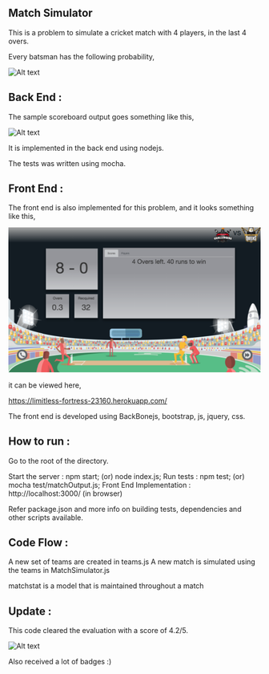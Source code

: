 Match Simulator
---------------

This is a problem to simulate a cricket match with 4 players, in the last 4 overs.

Every batsman has the following probability,

![Alt text](https://github.com/DivyaGupta261/Cricket-Score-Board-Simulation/blob/master/screenshots/ProbabilityOfPlayers.jpg)

Back End :
---------

The sample scoreboard output goes something like this,

![Alt text](https://github.com/DivyaGupta261/Cricket-Score-Board-Simulation/blob/master/screenshots/SampleOutput.jpg)

It is implemented in the back end using nodejs.

The tests was written using mocha.

Front End :
-----------

The front end is also implemented for this problem, and it looks something like this,

![Alt text](https://github.com/DivyaGupta261/Cricket-Score-Board-Simulation/blob/master/screenshots/FrontEnd.png)

it can be viewed here,

https://limitless-fortress-23160.herokuapp.com/

The front end is developed using BackBonejs, bootstrap, js, jquery, css.


How to run :
------------
Go to the root of the directory.

Start the server          : npm start;          (or) node index.js;
Run tests                 : npm test;           (or) mocha test/matchOutput.js;
Front End Implementation  : http://localhost:3000/ (in browser)

Refer package.json
and more info on building tests, dependencies and other scripts available.

Code Flow :
----------
A new set of teams are created in teams.js
A new match is simulated using the teams in MatchSimulator.js

matchstat is a model that is maintained throughout a match


Update :
-------

This code cleared the evaluation with a score of 4.2/5.

![Alt text](https://github.com/DivyaGupta261/Cricket-Score-Board-Simulation/blob/master/screenshots/GeektrustScore.jpg)

Also received a lot of badges :)
